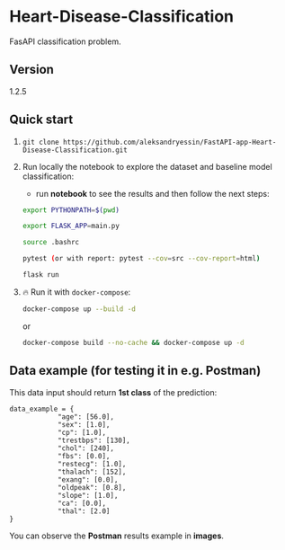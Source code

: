 # Heart-Disease-Classification

FasAPI classification problem.

## Version

1.2.5


## Quick start

1. `git clone https://github.com/aleksandryessin/FastAPI-app-Heart-Disease-Classification.git`
2. Run locally the notebook to explore the dataset and baseline model classification:
    - run **notebook** to see the results and then follow the next steps:

    ```bash
    export PYTHONPATH=$(pwd)
    ```
    ```bash
    export FLASK_APP=main.py
    ```
    ```bash
    source .bashrc
    ```
    ```bash
    pytest (or with report: pytest --cov=src --cov-report=html)
    ```
    ```bash
    flask run
    ```
3. 🔥 Run it with `docker-compose`:

    ```bash
    docker-compose up --build -d
    ```
    or

    ```bash
    docker-compose build --no-cache && docker-compose up -d
    ```

## Data example (for testing it in e.g. Postman)

This data input should return **1st class** of the prediction:

```
data_example = {
            "age": [56.0],
            "sex": [1.0],
            "cp": [1.0],
            "trestbps": [130],
            "chol": [240],
            "fbs": [0.0],
            "restecg": [1.0],
            "thalach": [152],
            "exang": [0.0],
            "oldpeak": [0.8],
            "slope": [1.0],
            "ca": [0.0],
            "thal": [2.0]
}
```

You can observe the **Postman** results example in **images**.

